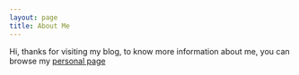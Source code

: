 ```yaml
---
layout: page
title: About Me
---
```


Hi, thanks for visiting my blog, to know more information about me, you can browse my [personal page](https://github.com/poole/poole)
